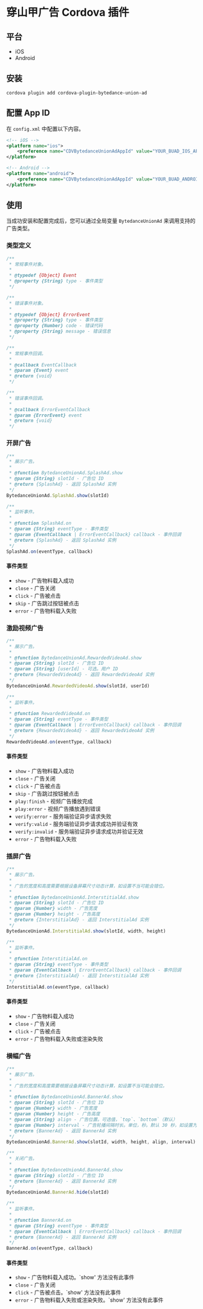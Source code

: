 # 穿山甲广告 Cordova 插件

## 平台

- iOS
- Android

## 安装

```shell script
cordova plugin add cordova-plugin-bytedance-union-ad
```

## 配置 App ID

在 `config.xml` 中配置以下内容。

```xml
<!-- iOS -->
<platform name="ios">
    <preference name="CDVBytedanceUnionAdAppId" value="YOUR_BUAD_IOS_APP_ID"/>
</platform>

<!-- Android -->
<platform name="android">
    <preference name="CDVBytedanceUnionAdAppId" value="YOUR_BUAD_ANDROID_APP_ID"/>
</platform>
```

## 使用

当成功安装和配置完成后，您可以通过全局变量 `BytedanceUnionAd` 来调用支持的广告类型。

### 类型定义

```javascript
/**
 * 常规事件对象。
 *
 * @typedef {Object} Event
 * @property {String} type - 事件类型
 */

/**
 * 错误事件对象。
 *
 * @typedef {Object} ErrorEvent
 * @property {String} type - 事件类型
 * @property {Number} code - 错误代码
 * @property {String} message - 错误信息
 */

/**
 * 常规事件回调。
 *
 * @callback EventCallback
 * @param {Event} event
 * @return {void}
 */

/**
 * 错误事件回调。
 *
 * @callback ErrorEventCallback
 * @param {ErrorEvent} event
 * @return {void}
 */
```

### 开屏广告 

```javascript
/**
 * 展示广告。
 * 
 * @function BytedanceUnionAd.SplashAd.show
 * @param {String} slotId - 广告位 ID
 * @return {SplashAd} - 返回 SplashAd 实例
 */
BytedanceUnionAd.SplashAd.show(slotId)

/**
 * 监听事件。
 * 
 * @function SplashAd.on
 * @param {String} eventType - 事件类型
 * @param {EventCallback | ErrorEventCallback} callback - 事件回调
 * @return {SplashAd} - 返回 SplashAd 实例
 */
SplashAd.on(eventType, callback)
 ```

#### 事件类型

- `show` - 广告物料载入成功
- `close` - 广告关闭
- `click` - 广告被点击
- `skip` - 广告跳过按钮被点击
- `error` - 广告物料载入失败

### 激励视频广告 

```javascript
/**
 * 展示广告。
 * 
 * @function BytedanceUnionAd.RewardedVideoAd.show
 * @param {String} slotId - 广告位 ID
 * @param {String} [userId] - 可选。用户 ID
 * @return {RewardedVideoAd} - 返回 RewardedVideoAd 实例
 */
BytedanceUnionAd.RewardedVideoAd.show(slotId, userId)

/**
 * 监听事件。
 * 
 * @function RewardedVideoAd.on
 * @param {String} eventType - 事件类型
 * @param {EventCallback | ErrorEventCallback} callback - 事件回调
 * @return {RewardedVideoAd} - 返回 RewardedVideoAd 实例
 */
RewardedVideoAd.on(eventType, callback)
 ```

#### 事件类型

- `show` - 广告物料载入成功
- `close` - 广告关闭
- `click` - 广告被点击
- `skip` - 广告跳过按钮被点击
- `play:finish` - 视频广告播放完成
- `play:error` - 视频广告播放遇到错误
- `verify:error` - 服务端验证异步请求失败
- `verify:valid` - 服务端验证异步请求成功并验证有效
- `verify:invalid` - 服务端验证异步请求成功并验证无效
- `error` - 广告物料载入失败

### 插屏广告 

```javascript
/**
 * 展示广告。
 * 
 * 广告的宽度和高度需要根据设备屏幕尺寸动态计算，如设置不当可能会错位。
 * 
 * @function BytedanceUnionAd.InterstitialAd.show
 * @param {String} slotId - 广告位 ID
 * @param {Number} width - 广告宽度
 * @param {Number} height - 广告高度
 * @return {InterstitialAd} - 返回 InterstitialAd 实例
 */
BytedanceUnionAd.InterstitialAd.show(slotId, width, height)

/**
 * 监听事件。
 * 
 * @function InterstitialAd.on
 * @param {String} eventType - 事件类型
 * @param {EventCallback | ErrorEventCallback} callback - 事件回调
 * @return {InterstitialAd} - 返回 InterstitialAd 实例
 */
InterstitialAd.on(eventType, callback)

 ```
#### 事件类型

- `show` - 广告物料载入成功
- `close` - 广告关闭
- `click` - 广告被点击
- `error` - 广告物料载入失败或渲染失败

### 横幅广告 

```javascript
/**
 * 展示广告。
 * 
 * 广告的宽度和高度需要根据设备屏幕尺寸动态计算，如设置不当可能会错位。
 * 
 * @function BytedanceUnionAd.BannerAd.show
 * @param {String} slotId - 广告位 ID
 * @param {Number} width - 广告宽度
 * @param {Number} height - 广告高度
 * @param {String} align - 广告位置。可选值，`top`、`bottom`（默认）
 * @param {Number} interval - 广告轮播间隔时长。单位，秒。默认 30 秒，如设置为 0 则不轮播
 * @return {BannerAd} - 返回 BannerAd 实例
 */
BytedanceUnionAd.BannerAd.show(slotId, width, height, align, interval)

/**
 * 关闭广告。
 * 
 * @function BytedanceUnionAd.BannerAd.show
 * @param {String} slotId - 广告位 ID
 * @return {BannerAd} - 返回 BannerAd 实例
 */
BytedanceUnionAd.BannerAd.hide(slotId)

/**
 * 监听事件。
 * 
 * @function BannerAd.on
 * @param {String} eventType - 事件类型
 * @param {EventCallback | ErrorEventCallback} callback - 事件回调
 * @return {BannerAd} - 返回 BannerAd 实例
 */
BannerAd.on(eventType, callback)

 ```
#### 事件类型

- `show` - 广告物料载入成功。`show' 方法没有此事件
- `close` - 广告关闭
- `click` - 广告被点击。`show' 方法没有此事件
- `error` - 广告物料载入失败或渲染失败。`show' 方法没有此事件



